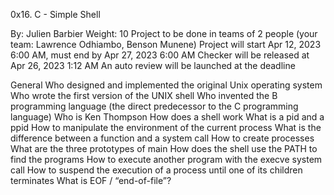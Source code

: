 0x16. C - Simple Shell

 By: Julien Barbier
 Weight: 10
 Project to be done in teams of 2 people (your team: Lawrence Odhiambo, Benson Munene)
 Project will start Apr 12, 2023 6:00 AM, must end by Apr 27, 2023 6:00 AM
 Checker will be released at Apr 26, 2023 1:12 AM
 An auto review will be launched at the deadline



 General
Who designed and implemented the original Unix operating system
Who wrote the first version of the UNIX shell
Who invented the B programming language (the direct predecessor to the C programming language)
Who is Ken Thompson
How does a shell work
What is a pid and a ppid
How to manipulate the environment of the current process
What is the difference between a function and a system call
How to create processes
What are the three prototypes of main
How does the shell use the PATH to find the programs
How to execute another program with the execve system call
How to suspend the execution of a process until one of its children terminates
What is EOF / “end-of-file”?

